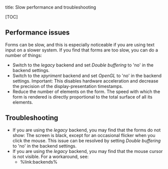 title: Slow performance and troubleshooting

[TOC]

## Performance issues

Forms can be slow, and this is especially noticeable if you are using text input on a slower system. If you find that forms are too slow, you can do a number of things:

- Switch to the *legacy* backend and set *Double buffering* to 'no' in the backend settings.
- Switch to the *xpyriment* backend and set *OpenGL* to 'no' in the backend settings. Important: This disables hardware acceleration and decrease the precision of the display-presentation timestamps.
- Reduce the number of elements on the form. The speed with which the form is rendered is directly proportional to the total surface of all its elements.

## Troubleshooting

- If you are using the *legacy* backend, you may find that the forms do not show: The screen is black, except for an occasional flicker when you click the mouse. This issue can be resolved by setting *Double buffering* to 'no' in the backend settings.
- If you are using the *legacy* backend, you may find that the mouse cursor is not visible. For a workaround, see:
 	- %link:backends%
